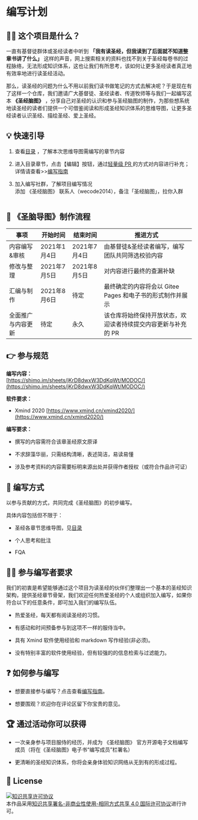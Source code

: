 
# 编写计划
##  🤷‍♀️ 这个项目是什么？

一直有基督徒群体或圣经读者中听到 **「我有读圣经，但我读到了后面就不知道整章书讲了什么」** 这样的声音，网上搜索相关的资料也找不到关于圣经每卷书的过程脉络，无法形成知识体系，这也让我们有所思考，该如何让更多圣经读者真正地有效率地进行读圣经活动。

那么，读圣经的问题为什么不用以前我们读书做笔记的方式去解决呢？于是现在有了这样一个仓库，我们邀请广大基督徒、圣经读者、传道牧师等与我们一起编写这本 **《圣经脑图》** ，分享自己对圣经的认识和参与圣经脑图的制作，为那些想系统地读圣经的读者们提供一个可借鉴阅读和形成圣经知识体系的思维导图，让更多圣经读者认识圣经、描绘圣经、爱上圣经。

##  💡 快速引导
1. 查看[目录](/list) ，了解本次思维导图需编写的章节内容
2. 进入目录章节，点击【编辑】按钮，通过[轻量级 PR ](https://gitee.com/help/articles/4291)的方式对内容进行补充；           
   详情请查看>>[编写指南](/plan/guide.md)
3. 加入编写社群，了解项目编写情况     
   添加 《圣经脑图》 联系人（wecode2014），备注「圣经脑图」，拉你入群       

   <img :src="$withBase('/img/wecode2014.jpg')">

##  🔁 《圣脑导图》制作流程

| 事项  | 开始时间  | 结束时间  | 推进方式 |
|---|---|---|---|
| 内容编写&审核  | 2021年1月4日 | 2021年7月4日 |由基督徒&圣经读者编写，编写团队共同筛选校验内容 |
| 修改与整理| 2021年7月5日 | 2021年8月5日 |对内容进行最终的查漏补缺  |
|汇编与制作 |2021年8月6日|待定|最终确定的内容将会以 Gitee Pages 和电子书的形式制作并展示|
|全面推广与内容更新 |待定 |永久|该仓库将始终保持开放状态，欢迎读者持续提交内容更新与补充的 PR|

## 👉 参与规范
**编写内容：**     
[https://shimo.im/sheets/jKrD8dwxW3DdKqWt/MODOC/](https://shimo.im/sheets/jKrD8dwxW3DdKqWt/MODOC/)
 
**软件要求：**

- Xmind 2020 [https://www.xmind.cn/xmind2020/](https://www.xmind.cn/xmind2020/)

**编写要求：**

- 撰写的内容需符合该章圣经原文原译
  
- 不求辞藻华丽，只需结构清晰，表述简洁，易读易懂
  
- 涉及参考资料的内容需要标明来源出处并获得作者授权（或符合作品许可证）


##  📜 编写方式
以参与贡献的方式，共同完成《圣经脑图》的初步编写。

具体内容包括但不限于：

* 圣经各章节思维导图，见[目录](/list/)

* 个人思考和批注

* FQA

##  👩‍💻 参与编写者要求

我们的初衷是希望能够通过这个项目为读圣经的伙伴们整理出一个基本的圣经知识架构，提供圣经章节骨架，我们欢迎任何热爱圣经的个人或组织加入编写，如果你符合以下的任意条件，即可加入我们的编写队伍。

* 热爱圣经，每天都有阅读圣经的习惯。

* 有感动和时间预备参与到这项不一样的服侍当中。

* 具有 Xmind 软件使用经验和 markdown 写作经验(非必须)。

* 没有特别丰富的软件使用经验，但有较强的的信息检索与过滤能力。

##  ❓ 如何参与编写
* 想要直接参与编写？点击查看[编写指南](/plan/guide.md)。

* 想要围观？欢迎你在评论区留下你宝贵的意见。

##  🏆 通过活动你可以获得
* 一次亲身参与项目服侍的经历，并成为 《圣经脑图》 官方开源电子文档编写成员（将在《圣经脑图》电子书“编写成员”栏署名）

* 更清晰的圣经知识体系，你将会亲身体验知识网络从无到有的形成过程。

## 🌟 License

<a rel="license" href="http://creativecommons.org/licenses/by/4.0/"><img alt="知识共享许可协议" style="border-width:0" :src="$withBase('/img/timg.jpeg')" /></a><br />本作品采用<a rel="license" href="http://creativecommons.org/licenses/by/4.0/">知识共享署名-非商业性使用-相同方式共享 4.0 国际许可协议</a>进行许可。